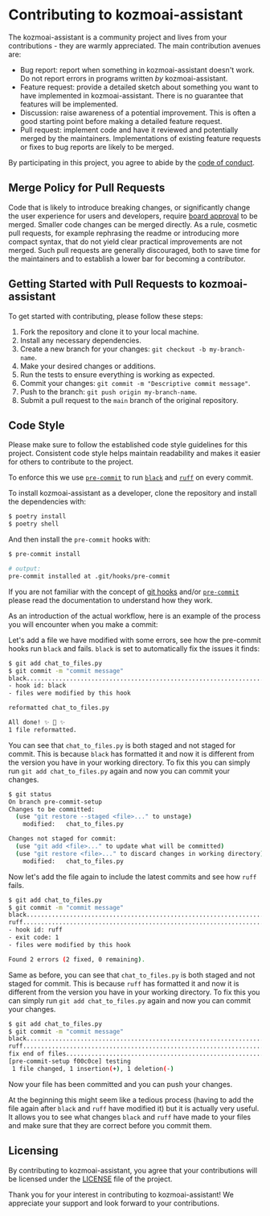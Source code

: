 # Contributing to kozmoai-assistant

The kozmoai-assistant is a community project and lives from your contributions - they are warmly appreciated. The main contribution avenues are:
- Bug report: report when something in kozmoai-assistant doesn't work. Do not report errors in programs written _by_ kozmoai-assistant.
- Feature request: provide a detailed sketch about something you want to have implemented in kozmoai-assistant. There is no guarantee that features will be implemented.
- Discussion: raise awareness of a potential improvement. This is often a good starting point before making a detailed feature request.
- Pull request: implement code and have it reviewed and potentially merged by the maintainers. Implementations of existing feature requests or fixes to bug reports are likely to be merged.

By participating in this project, you agree to abide by the [code of conduct](https://github.com/kozmoai/kozmoai-assistant/blob/main/.github/CODE_OF_CONDUCT.md).

## Merge Policy for Pull Requests
Code that is likely to introduce breaking changes, or significantly change the user experience for users and developers, require [board approval](https://github.com/kozmoai/kozmoai-assistant/blob/main/GOVERNANCE.md) to be merged. Smaller code changes can be merged directly.
As a rule, cosmetic pull requests, for example rephrasing the readme or introducing more compact syntax, that do not yield clear practical improvements are not merged. Such pull requests are generally discouraged, both to save time for the maintainers and to establish a lower bar for becoming a contributor.

## Getting Started with Pull Requests to kozmoai-assistant

To get started with contributing, please follow these steps:

1. Fork the repository and clone it to your local machine.
2. Install any necessary dependencies.
3. Create a new branch for your changes: `git checkout -b my-branch-name`.
4. Make your desired changes or additions.
5. Run the tests to ensure everything is working as expected.
6. Commit your changes: `git commit -m "Descriptive commit message"`.
7. Push to the branch: `git push origin my-branch-name`.
8. Submit a pull request to the `main` branch of the original repository.

## Code Style

Please make sure to follow the established code style guidelines for this project. Consistent code style helps maintain readability and makes it easier for others to contribute to the project.

To enforce this we use [`pre-commit`](https://pre-commit.com/) to run [`black`](https://black.readthedocs.io/en/stable/index.html) and [`ruff`](https://beta.ruff.rs/docs/) on every commit.

To install kozmoai-assistant as a developer, clone the repository and install the dependencies with:

```bash
$ poetry install
$ poetry shell
```

And then install the `pre-commit` hooks with:

```bash
$ pre-commit install

# output:
pre-commit installed at .git/hooks/pre-commit
```

If you are not familiar with the concept of [git hooks](https://git-scm.com/docs/githooks) and/or [`pre-commit`](https://pre-commit.com/) please read the documentation to understand how they work.

As an introduction of the actual workflow, here is an example of the process you will encounter when you make a commit:

Let's add a file we have modified with some errors, see how the pre-commit hooks run `black` and fails.
`black` is set to automatically fix the issues it finds:

```bash
$ git add chat_to_files.py
$ git commit -m "commit message"
black....................................................................Failed
- hook id: black
- files were modified by this hook

reformatted chat_to_files.py

All done! ✨ 🍰 ✨
1 file reformatted.
```

You can see that `chat_to_files.py` is both staged and not staged for commit. This is because `black` has formatted it and now it is different from the version you have in your working directory. To fix this you can simply run `git add chat_to_files.py` again and now you can commit your changes.

```bash
$ git status
On branch pre-commit-setup
Changes to be committed:
  (use "git restore --staged <file>..." to unstage)
    modified:   chat_to_files.py

Changes not staged for commit:
  (use "git add <file>..." to update what will be committed)
  (use "git restore <file>..." to discard changes in working directory)
    modified:   chat_to_files.py
```

Now let's add the file again to include the latest commits and see how `ruff` fails.

```bash
$ git add chat_to_files.py
$ git commit -m "commit message"
black....................................................................Passed
ruff.....................................................................Failed
- hook id: ruff
- exit code: 1
- files were modified by this hook

Found 2 errors (2 fixed, 0 remaining).
```

Same as before, you can see that `chat_to_files.py` is both staged and not staged for commit. This is because `ruff` has formatted it and now it is different from the version you have in your working directory. To fix this you can simply run `git add chat_to_files.py` again and now you can commit your changes.

```bash
$ git add chat_to_files.py
$ git commit -m "commit message"
black....................................................................Passed
ruff.....................................................................Passed
fix end of files.........................................................Passed
[pre-commit-setup f00c0ce] testing
 1 file changed, 1 insertion(+), 1 deletion(-)
```

Now your file has been committed and you can push your changes.

At the beginning this might seem like a tedious process (having to add the file again after `black` and `ruff` have modified it) but it is actually very useful. It allows you to see what changes `black` and `ruff` have made to your files and make sure that they are correct before you commit them.


## Licensing

By contributing to kozmoai-assistant, you agree that your contributions will be licensed under the [LICENSE](https://github.com/kozmoai/kozmoai-assistant/blob/main/LICENSE) file of the project.

Thank you for your interest in contributing to kozmoai-assistant! We appreciate your support and look forward to your contributions.
